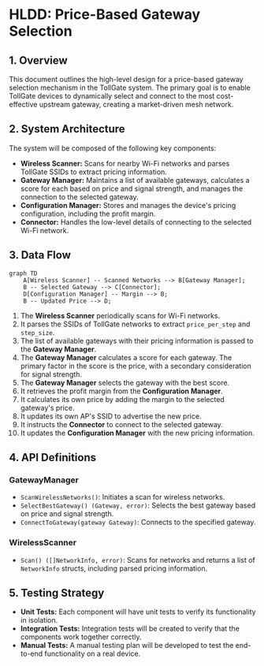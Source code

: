 # HLDD: Price-Based Gateway Selection

## 1. Overview

This document outlines the high-level design for a price-based gateway selection mechanism in the TollGate system. The primary goal is to enable TollGate devices to dynamically select and connect to the most cost-effective upstream gateway, creating a market-driven mesh network.

## 2. System Architecture

The system will be composed of the following key components:

*   **Wireless Scanner:** Scans for nearby Wi-Fi networks and parses TollGate SSIDs to extract pricing information.
*   **Gateway Manager:** Maintains a list of available gateways, calculates a score for each based on price and signal strength, and manages the connection to the selected gateway.
*   **Configuration Manager:** Stores and manages the device's pricing configuration, including the profit margin.
*   **Connector:** Handles the low-level details of connecting to the selected Wi-Fi network.

## 3. Data Flow

```mermaid
graph TD
    A[Wireless Scanner] -- Scanned Networks --> B[Gateway Manager];
    B -- Selected Gateway --> C[Connector];
    D[Configuration Manager] -- Margin --> B;
    B -- Updated Price --> D;
```

1.  The **Wireless Scanner** periodically scans for Wi-Fi networks.
2.  It parses the SSIDs of TollGate networks to extract `price_per_step` and `step_size`.
3.  The list of available gateways with their pricing information is passed to the **Gateway Manager**.
4.  The **Gateway Manager** calculates a score for each gateway. The primary factor in the score is the price, with a secondary consideration for signal strength.
5.  The **Gateway Manager** selects the gateway with the best score.
6.  It retrieves the profit margin from the **Configuration Manager**.
7.  It calculates its own price by adding the margin to the selected gateway's price.
8.  It updates its own AP's SSID to advertise the new price.
9.  It instructs the **Connector** to connect to the selected gateway.
10. It updates the **Configuration Manager** with the new pricing information.

## 4. API Definitions

### GatewayManager

*   `ScanWirelessNetworks()`: Initiates a scan for wireless networks.
*   `SelectBestGateway() (Gateway, error)`: Selects the best gateway based on price and signal strength.
*   `ConnectToGateway(gateway Gateway)`: Connects to the specified gateway.

### WirelessScanner

*   `Scan() ([]NetworkInfo, error)`: Scans for networks and returns a list of `NetworkInfo` structs, including parsed pricing information.

## 5. Testing Strategy

*   **Unit Tests:** Each component will have unit tests to verify its functionality in isolation.
*   **Integration Tests:** Integration tests will be created to verify that the components work together correctly.
*   **Manual Tests:** A manual testing plan will be developed to test the end-to-end functionality on a real device.
